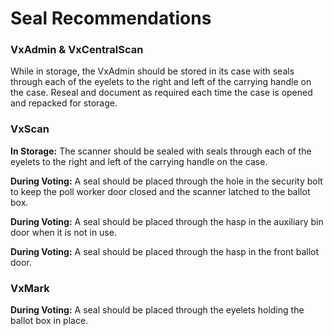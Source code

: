 # Seal Recommendations

### VxAdmin & VxCentralScan

While in storage, the VxAdmin should be stored in its case with seals through each of the eyelets to the right and left of the carrying handle on the case. Reseal and document as required each time the case is opened and repacked for storage.&#x20;

### VxScan

**In Storage:** The scanner should be sealed with seals through each of the eyelets to the right and left of the carrying handle on the case.

**During Voting:** A seal should be placed through the hole in the security bolt to keep the poll worker door closed and the scanner latched to the ballot box.&#x20;

**During Voting:** A seal should be placed through the hasp in the auxiliary bin door when it is not in use.

**During Voting:** A seal should be placed through the hasp in the front ballot door.

### VxMark&#x20;

**During Voting:** A seal should be placed through the eyelets holding the ballot box in place.


